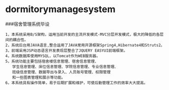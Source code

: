 # dormitorymanagesystem

###宿舍管理系统毕设

    1，本系统采用B/S架构，运用当前开发的主流开发模式-MVC分层开发模式，极大的降低的各层间的耦合性。
    2，系统后台用JAVA语言,整合运用了JAVA常用开源框架Spring4,Hibernate4和Struts2。
    3，前端采用JSP动态语言开发表现层整合了JQUERY EASYUI前端框架。
    4，系统数据库使用MYSQL，以Tomcat作为WEB服务器。
    5，系统功能主要包括宿舍楼信息管理、宿舍信息管理、
       学生信息管理、床位信息管理、学院信息管理、专业信息管理、
       班级信息管理、数据导出与录入、人员账号管理、权限管理
       和一些图表管理和展示等功能。
    6，本系统具有操作简单，易于后期扩展和维护，可使后勤管理工作的效率大大提高。
